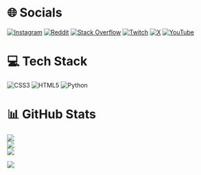 
# 🌐 Socials
[![Instagram](https://img.shields.io/badge/Instagram-%23E4405F.svg?logo=Instagram&logoColor=white)](https://instagram.com/Tacordack) [![Reddit](https://img.shields.io/badge/Reddit-%23FF4500.svg?logo=Reddit&logoColor=white)](https://reddit.com/user/Tacordack) [![Stack Overflow](https://img.shields.io/badge/-Stackoverflow-FE7A16?logo=stack-overflow&logoColor=white)](https://stackoverflow.com/users/Tacordack) [![Twitch](https://img.shields.io/badge/Twitch-%239146FF.svg?logo=Twitch&logoColor=white)](https://twitch.tv/Tacordack) [![X](https://img.shields.io/badge/X-black.svg?logo=X&logoColor=white)](https://x.com/Tacordack) [![YouTube](https://img.shields.io/badge/YouTube-%23FF0000.svg?logo=YouTube&logoColor=white)](https://youtube.com/@Tacordack) 

# 💻 Tech Stack
![CSS3](https://img.shields.io/badge/css3-%231572B6.svg?style=for-the-badge&logo=css3&logoColor=white) ![HTML5](https://img.shields.io/badge/html5-%23E34F26.svg?style=for-the-badge&logo=html5&logoColor=white) ![Python](https://img.shields.io/badge/python-3670A0?style=for-the-badge&logo=python&logoColor=ffdd54)
# 📊 GitHub Stats
![](https://github-readme-stats.vercel.app/api?username=Tacordack&theme=discord_old_blurple&hide_border=false&include_all_commits=false&count_private=false)<br/>
![](https://github-readme-streak-stats.herokuapp.com/?user=Tacordack&theme=discord_old_blurple&hide_border=false)<br/>
![](https://github-readme-stats.vercel.app/api/top-langs/?username=tacordack&theme=discord_old_blurple&hide_border=false&include_all_commits=true&count_private=false&layout=compact)

[![](https://visitcount.itsvg.in/api?id=Tacordack&icon=0&color=0)](https://visitcount.itsvg.in)
